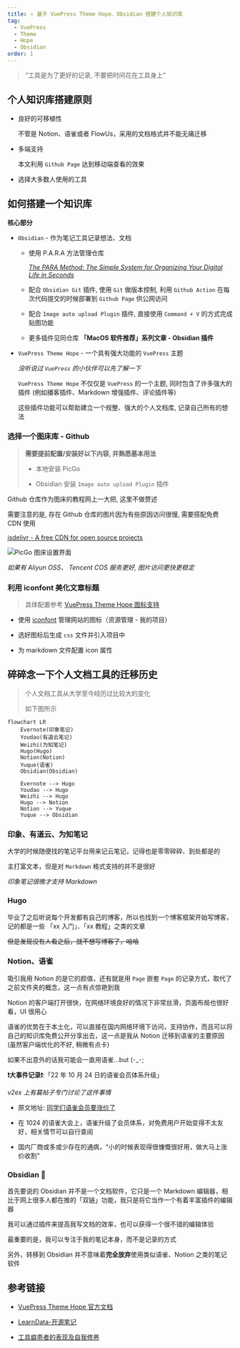```yaml
---
title: ⭐️ 基于 VuePress Theme Hope、Obsidian 搭建个人知识库
tag:
  - VuePress
  - Theme
  - Hope
  - Obsidian
order: 1
---
```


> “工具是为了更好的记录, 不要把时间花在工具身上”

## 个人知识库搭建原则

- 良好的可移植性

  不管是 Notion、语雀或者 FlowUs，采用的文档格式并不能无痛迁移

- 多端支持

  本文利用 `Github Page` 达到移动端查看的效果

- 选择大多数人使用的工具

## 如何搭建一个知识库

**核心部分**

- `Obsidian` - 作为笔记工具记录想法、文档

  - 使用 P.A.R.A 方法管理仓库

    _[The PARA Method: The Simple System for Organizing Your Digital Life in Seconds](https://fortelabs.com/blog/para/)_

  - 配合 `Obsidian Git` 插件, 使用 `Git` 做版本控制, 利用 `Github Action` 在每次代码提交的时候部署到 `Github Page` 供公网访问

  - 配合 `Image auto upload Plugin` 插件, 直接使用 `Command + V` 的方式完成贴图功能

  - 更多插件见同仓库 **「MacOS 软件推荐」系列文章 - Obsidian 插件**

- `VuePress Theme Hope` - 一个具有强大功能的 `VuePress` 主题

  _没听说过 `VuePress` 的小伙伴可以先了解一下_

  `VuePress Theme Hope` 不仅仅是 `VuePress` 的一个主题, 同时包含了许多强大的插件 (例如播客插件、Markdown 增强插件、评论插件等)

  这些插件功能可以帮助建立一个规整、强大的个人文档库, 记录自己所有的想法

### 选择一个图床库 - Github

> **需要提前配置/安装好以下内容, 并熟悉基本用法**
>
> - 本地安装 PicGo
>
> - Obsidian 安装 `Image auto upload Plugin` 插件

Github 仓库作为图床的教程网上一大把, 这里不做赘述

需要注意的是, 存在 Github 仓库的图片因为有些原因访问很慢, 需要搭配免费 CDN 使用

[jsdelivr -  A free CDN for open source projects][]

![PicGo 图床设置界面](https://cdn.jsdelivr.net/gh/logycoconut/pic-repo/base/jsdelivr/20230707000403.png)

_如果有 Aliyun OSS、 Tencent COS 服务更好, 图片访问更快更稳定_

### 利用 iconfont 美化文章标题

> 具体配置参考 [VuePress Theme Hope 图标支持][]

- 使用 [iconfont][] 管理网站的图标（资源管理 - 我的项目）

- 选好图标后生成 `css` 文件并引入项目中

- 为 markdown 文件配置 icon 属性

## 碎碎念一下个人文档工具的迁移历史

> 个人文档工具从大学至今经历过比较大的变化
>
> 如下图所示

```mermaid
flowchart LR
    Evernote(印象笔记)
    Youdao(有道云笔记)
    Weizhi(为知笔记)
    Hugo(Hugo)
    Notion(Notion)
    Yuque(语雀)
    Obsidian(Obsidian)
    
    Evernote --> Hugo
    Youdao --> Hugo
    Weizhi --> Hugo
    Hugo --> Notion
    Notion --> Yuque
    Yuque --> Obsidian
```

### 印象、有道云、为知笔记

大学的时候随便找的笔记平台用来记云笔记，记得也是零零碎碎、到处都是的

主打富文本，但是对 `Markdown` 格式支持的并不是很好

_印象笔记很晚才支持 Markdown_

### Hugo

毕业了之后听说每个开发都有自己的博客，所以也找到一个博客框架开始写博客，记的都是一些 「xx 入门」、「xx 教程」之类的文章

~~但是发现没有人看之后，就不想写博客了，哈哈~~

### Notion、语雀

吸引我用 Notion 的是它的颜值，还有就是用 `Page` 嵌套 `Page` 的记录方式，取代了之前文件夹的概念，这一点有点惊艳到我

Notion 的客户端打开很快，在网络环境良好的情况下非常丝滑，页面布局也很好看，UI 很用心

语雀的优势在于本土化，可以直接在国内网络环境下访问，支持协作，而且可以将自己的知识库免费公开分享出去，这一点是我从 Notion 迁移到语雀的主要原因 (虽然客户端优化的不好, 稍微有点卡)

如果不出意外的话我可能会一直用语雀...but (･_･;

**❗️大事件记录❗️**:「22 年 10 月 24 日的语雀会员体系升级」

_v2ex 上有篇帖子专门讨论了这件事情_

- 原文地址: [同学们语雀会员要涨价了](https://www.v2ex.com/t/889628)

- 在 1024 的语雀大会上，语雀升级了会员体系，对免费用户开始变得不太友好，相关情节可以自行查阅

- 国内厂商或多或少存在的通病，“小的时候表现得很慷慨很好用，做大马上涨价收割”

### Obsidian 🥰

首先要说的 Obsidian 并不是一个文档软件，它只是一个 Markdown 编辑器，相比于网上很多人都在推的「双链」功能，我只是将它当作一个有着丰富插件的编辑器

我可以通过插件来提高我写文档的效率，也可以获得一个很不错的编辑体验

最重要的是，我可以专注于我的笔记本身，而不是记录的方式

另外，转移到 Obsidian 并不意味着**完全放弃**使用类似语雀、Notion 之类的笔记软件

## 参考链接

- [VuePress Theme Hope 官方文档](https://vuepress-theme-hope.github.io/v2/zh/guide)

- [LearnData-开源笔记](https://github.com/rockbenben/LearnData)

- [工具癖患者的表现及自我修养](https://www.xianmin.org/post/05-tools-addict/)

​​<!-- +++++++++ 下面是引用式链接 +++++++++ -->

[VuePress Theme Hope 图标支持]: https://vuepress-theme-hope.github.io/v2/zh/guide/interface/icon.html

[iconfont]: https://www.iconfont.cn/manage/index

[jsdelivr -  A free CDN for open source projects]: https://www.jsdelivr.com/?docs=gh
